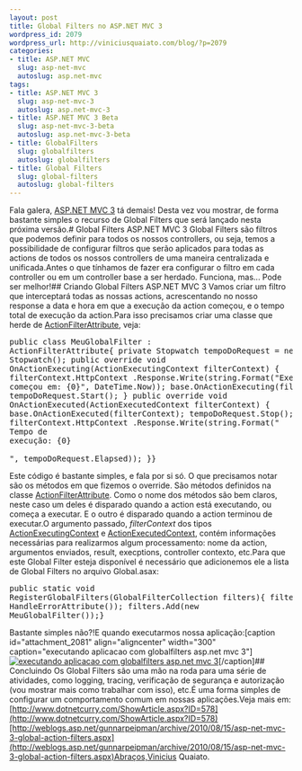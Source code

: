 ```yaml
--- 
layout: post
title: Global Filters no ASP.NET MVC 3
wordpress_id: 2079
wordpress_url: http://viniciusquaiato.com/blog/?p=2079
categories: 
- title: ASP.NET MVC
  slug: asp-net-mvc
  autoslug: asp.net-mvc
tags: 
- title: ASP.NET MVC 3
  slug: asp-net-mvc-3
  autoslug: asp.net-mvc-3
- title: ASP.NET MVC 3 Beta
  slug: asp-net-mvc-3-beta
  autoslug: asp.net-mvc-3-beta
- title: GlobalFilters
  slug: globalfilters
  autoslug: globalfilters
- title: Global Filters
  slug: global-filters
  autoslug: global-filters
---
```

Fala galera, [ASP.NET MVC 3](http://viniciusquaiato.com/blog/asp-net-mvc-3/) tá demais! Desta vez vou mostrar, de forma bastante simples o recurso de Global Filters que será lançado nesta próxima versão.# Global Filters ASP.NET MVC 3
Global Filters são filtros que podemos definir para todos os nossos controllers, ou seja, temos a possibilidade de configurar filtros que serão aplicados para todas as actions de todos os nossos controllers de uma maneira centralizada e unificada.Antes o que tínhamos de fazer era configurar o filtro em cada controller ou em um controller base a ser herdado. Funciona, mas... Pode ser melhor!## Criando Global Filters ASP.NET MVC 3
Vamos criar um filtro que interceptará todas as nossas actions, acrescentando no nosso response a data e hora em que a execução da action começou, e o tempo total de execução da action.Para isso precisamos criar uma classe que herde de [ActionFilterAttribute](http://msdn.microsoft.com/en-us/library/system.web.mvc.actionfilterattribute.aspx), veja:<pre lang="csharp" line="1">public class MeuGlobalFilter : ActionFilterAttribute{    private Stopwatch tempoDoRequest = new Stopwatch();    public override void OnActionExecuting(ActionExecutingContext filterContext)    {        filterContext.HttpContext            .Response.Write(string.Format("Execução começou em: {0}", DateTime.Now));        base.OnActionExecuting(filterContext);        tempoDoRequest.Start();    }    public override void OnActionExecuted(ActionExecutedContext filterContext)    {        base.OnActionExecuted(filterContext);        tempoDoRequest.Stop();        filterContext.HttpContext            .Response.Write(string.Format("<br />Tempo de execução: {0}<br /><br />", tempoDoRequest.Elapsed));    }}</pre>Este código é bastante simples, e fala por si só. O que precisamos notar são os métodos em que fizemos o override. São métodos definidos na classe [ActionFilterAttribute](http://msdn.microsoft.com/en-us/library/system.web.mvc.actionfilterattribute.aspx). Como o nome dos métodos são bem claros, neste caso um deles é disparado quando a action está executando, ou começa a executar. E o outro é disparado quando a action terminou de executar.O argumento passado, _filterContext_ dos tipos [ActionExecutingContext](http://msdn.microsoft.com/en-us/library/dd505190(v=VS.90).aspx) e [ActionExecutedContext](http://msdn.microsoft.com/en-us/library/system.web.mvc.actionexecutedcontext.aspx), contém informações necessárias para realizarmos algum processamento: nome da action, argumentos enviados, result, execptions, controller contexto, etc.Para que este Global Filter esteja disponível é necessário que adicionemos ele a lista de Global Filters no arquivo Global.asax:<pre lang="csharp">public static void RegisterGlobalFilters(GlobalFilterCollection filters){    filters.Add(new HandleErrorAttribute());    filters.Add(new MeuGlobalFilter());}</pre>Bastante simples não?!E quando executarmos nossa aplicação:[caption id="attachment_2081" align="aligncenter" width="300" caption="executando aplicacao com globalfilters asp.net mvc 3"][![executando aplicacao com globalfilters asp.net mvc 3](http://viniciusquaiato.com/blog/wp-content/uploads/2010/11/executando-aplicacao-com-globalfilters-300x181.png "executando aplicacao com globalfilters asp.net mvc 3")](http://viniciusquaiato.com/blog/wp-content/uploads/2010/11/executando-aplicacao-com-globalfilters.png)[/caption]## Concluindo
Os Global Filters são uma mão na roda para uma série de atividades, como logging, tracing, verificação de segurança e autorização (vou mostrar mais como trabalhar com isso), etc.É uma forma simples de configurar um comportamento comum em nossas aplicações.Veja mais em: [http://www.dotnetcurry.com/ShowArticle.aspx?ID=578](http://www.dotnetcurry.com/ShowArticle.aspx?ID=578)[http://weblogs.asp.net/gunnarpeipman/archive/2010/08/15/asp-net-mvc-3-global-action-filters.aspx](http://weblogs.asp.net/gunnarpeipman/archive/2010/08/15/asp-net-mvc-3-global-action-filters.aspx)Abraços,Vinicius Quaiato.
